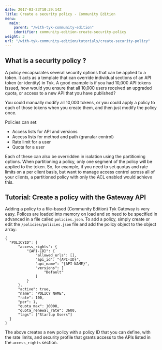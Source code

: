 ```yaml
---
date: 2017-03-23T10:39:14Z
Title: Create a security policy - Community Edition
menu:
  main:
    parent: "/with-tyk-community-edition"
    identifier: community-edition-create-security-policy
weight: 3
url: "/with-tyk-community-edition/tutorials/create-security-policy"
---
```


## <a name="what-is-a-security-policy"></a>What is a security policy ?

A policy encapsulates several security options that can be applied to a token. It acts as a template that can override individual sections of an API token (or identity) in Tyk. A good example is if you had 10,000 API tokens issued, how would you ensure that all 10,000 users received an upgraded quota, or access to a new API that you have published?

You could manually modify all 10,000 tokens, or you could apply a policy to each of those tokens when you create them, and then just modify the policy once.

Policies can set:

*   Access lists for API and versions
*   Access lists for method and path (granular control)
*   Rate limit for a user
*   Quota for a user

Each of these can also be overridden in isolation using the partitioning options. When partitioning a policy, only one segment of the policy will be applied to the token. So, for example, if you need to set quotas and rate limits on a per client basis, but want to manage access control across all of your clients, a partitioned policy with only the ACL enabled would achieve this.

## <a name="create-a-file-based-policy"></a>Tutorial: Create a policy with the Gateway API

Adding a policy to a file-based (Community Edition) Tyk Gateway is very easy. Polices are loaded into memory on load and so need to be specified in advanced in a file called `policies.json`. To add a policy, simply create or edit the `/policies/policies.json` file and add the policy object to the object array:

```{.copyWrapper}
{
  "POLICYID": {
      "access_rights": {
          "{API-ID}": {
              "allowed_urls": [],
              "api_id": "{API-ID}",
              "api_name": "{API-NAME}",
              "versions": [
                  "Default"
              ]
          }
      },
      "active": true,
      "name": "POLICY NAME",
      "rate": 100,
      "per": 1,
      "quota_max": 10000,
      "quota_renewal_rate": 3600,
      "tags": ["Startup Users"]
  }
}
```

The above creates a new policy with a policy ID that you can define, with the rate limits, and security profile that grants access to the APIs listed in the `access_rights` section.



